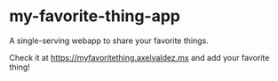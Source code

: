 # my-favorite-thing-app
A single-serving webapp to share your favorite things.

Check it at https://myfavoritething.axelvaldez.mx and add your favorite thing!
